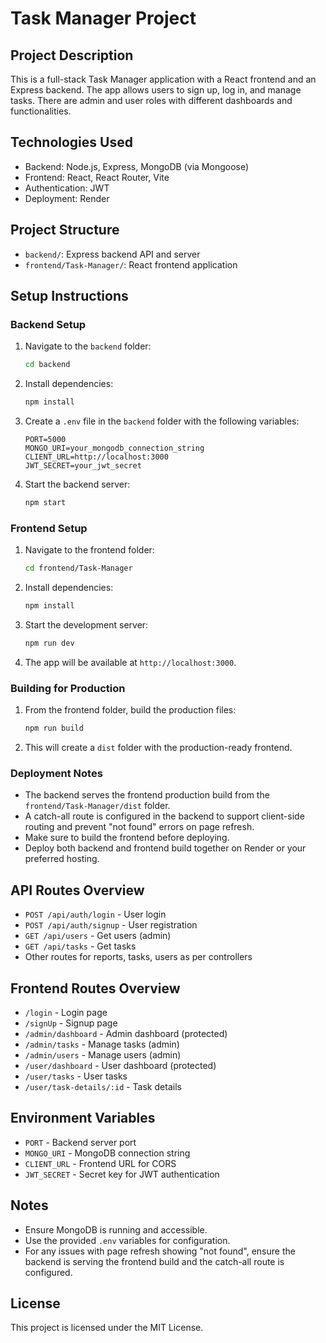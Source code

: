 # Task Manager Project

## Project Description

This is a full-stack Task Manager application with a React frontend and an Express backend. The app allows users to sign up, log in, and manage tasks. There are admin and user roles with different dashboards and functionalities.

## Technologies Used

- Backend: Node.js, Express, MongoDB (via Mongoose)
- Frontend: React, React Router, Vite
- Authentication: JWT
- Deployment: Render

## Project Structure

- `backend/`: Express backend API and server
- `frontend/Task-Manager/`: React frontend application

## Setup Instructions

### Backend Setup

1. Navigate to the `backend` folder:
   ```bash
   cd backend
   ```
2. Install dependencies:
   ```bash
   npm install
   ```
3. Create a `.env` file in the `backend` folder with the following variables:
   ```
   PORT=5000
   MONGO_URI=your_mongodb_connection_string
   CLIENT_URL=http://localhost:3000
   JWT_SECRET=your_jwt_secret
   ```
4. Start the backend server:
   ```bash
   npm start
   ```

### Frontend Setup

1. Navigate to the frontend folder:
   ```bash
   cd frontend/Task-Manager
   ```
2. Install dependencies:
   ```bash
   npm install
   ```
3. Start the development server:
   ```bash
   npm run dev
   ```
4. The app will be available at `http://localhost:3000`.

### Building for Production

1. From the frontend folder, build the production files:
   ```bash
   npm run build
   ```
2. This will create a `dist` folder with the production-ready frontend.

### Deployment Notes

- The backend serves the frontend production build from the `frontend/Task-Manager/dist` folder.
- A catch-all route is configured in the backend to support client-side routing and prevent "not found" errors on page refresh.
- Make sure to build the frontend before deploying.
- Deploy both backend and frontend build together on Render or your preferred hosting.

## API Routes Overview

- `POST /api/auth/login` - User login
- `POST /api/auth/signup` - User registration
- `GET /api/users` - Get users (admin)
- `GET /api/tasks` - Get tasks
- Other routes for reports, tasks, users as per controllers

## Frontend Routes Overview

- `/login` - Login page
- `/signUp` - Signup page
- `/admin/dashboard` - Admin dashboard (protected)
- `/admin/tasks` - Manage tasks (admin)
- `/admin/users` - Manage users (admin)
- `/user/dashboard` - User dashboard (protected)
- `/user/tasks` - User tasks
- `/user/task-details/:id` - Task details

## Environment Variables

- `PORT` - Backend server port
- `MONGO_URI` - MongoDB connection string
- `CLIENT_URL` - Frontend URL for CORS
- `JWT_SECRET` - Secret key for JWT authentication

## Notes

- Ensure MongoDB is running and accessible.
- Use the provided `.env` variables for configuration.
- For any issues with page refresh showing "not found", ensure the backend is serving the frontend build and the catch-all route is configured.

## License

This project is licensed under the MIT License.
